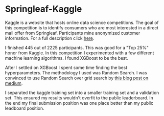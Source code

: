 # Springleaf-Kaggle

Kaggle is a website that hosts online data science competitions.  The goal of this competition is to identify consumers who are most interested in a direct mail offer from Springleaf. Participants mine anonymized customer information.  For a full description click [here](https://www.kaggle.com/c/springleaf-marketing-response).

I finished 445 out of 2225 participants.  This was good for a "Top 25%" honor from Kaggle.  In this competition I experimented with a few different machine learning algorithms.  I found XGBoost to be the best.  

After I settled on XGBoost I spent some time finding the best hyperparameters.  The methodology I used was Random Search.  I was convinced to use Random Search over grid search by [this blog post on medium](https://medium.com/rants-on-machine-learning/smarter-parameter-sweeps-or-why-grid-search-is-plain-stupid-c17d97a0e881).

I separated the kaggle training set into a smaller training set and a validation set.  This ensured my results wouldn't overfit to the public leaderboard.  In the end my final submission position was one place better than my public leadboard position.
